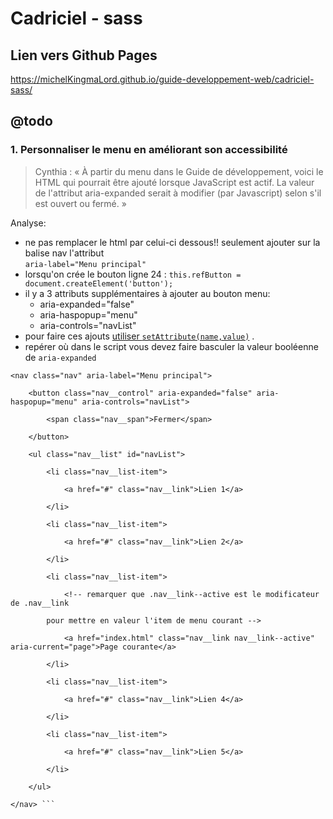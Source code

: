 # Cadriciel - sass

## Lien vers Github Pages  
https://michelKingmaLord.github.io/guide-developpement-web/cadriciel-sass/

## @todo
### 1. Personnaliser le menu en améliorant son accessibilité

> Cynthia : « À partir du menu dans le Guide de développement, voici le HTML qui pourrait être ajouté lorsque JavaScript est actif. La valeur de l'attribut aria-expanded serait à modifier (par Javascript) selon s'il est ouvert ou fermé. »

Analyse:
- ne pas remplacer le html par celui-ci dessous!! seulement ajouter sur la balise nav l'attribut  
  `aria-label="Menu principal"`
- lorsqu'on crée le bouton ligne 24 : `this.refButton = document.createElement('button');`
- il y a 3 attributs supplémentaires à ajouter au bouton menu:
  - aria-expanded="false" 
  - aria-haspopup="menu" 
  - aria-controls="navList"
- pour faire ces ajouts [utiliser `setAttribute(name,value)`](https://developer.mozilla.org/fr/docs/Web/API/Element/setAttribute) .
- repérer où dans le script vous devez faire basculer la valeur booléenne de `aria-expanded` 


```
<nav class="nav" aria-label="Menu principal">

    <button class="nav__control" aria-expanded="false" aria-haspopup="menu" aria-controls="navList">

        <span class="nav__span">Fermer</span>

    </button>

    <ul class="nav__list" id="navList">

        <li class="nav__list-item">

            <a href="#" class="nav__link">Lien 1</a>

        </li>

        <li class="nav__list-item">

            <a href="#" class="nav__link">Lien 2</a>

        </li>

        <li class="nav__list-item">

            <!-- remarquer que .nav__link--active est le modificateur de .nav__link

        pour mettre en valeur l'item de menu courant -->

            <a href="index.html" class="nav__link nav__link--active" aria-current="page">Page courante</a>

        </li>

        <li class="nav__list-item">

            <a href="#" class="nav__link">Lien 4</a>

        </li>

        <li class="nav__list-item">

            <a href="#" class="nav__link">Lien 5</a>

        </li>

    </ul>

</nav> ```